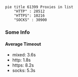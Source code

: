 
```mermaid
pie title 61399 Proxies in list
    "HTTP" : 28512
    "HTTPS": 10216
    "SOCKS" : 30900
```

### Some Info
#### Average Timeout

- mixed: 3.6s
- http: 1.8s
- https: 8.2s
- socks: 5.3s